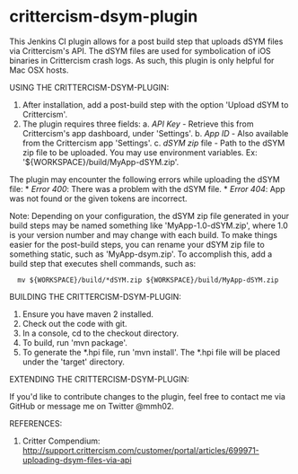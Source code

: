 crittercism-dsym-plugin
=======================

This Jenkins CI plugin allows for a post build step that uploads dSYM files via Crittercism's API. The dSYM files are
used for symbolication of iOS binaries in Crittercism crash logs. As such, this plugin is only helpful for Mac OSX
hosts.

USING THE CRITTERCISM-DSYM-PLUGIN:

1. After installation, add a post-build step with the option 'Upload dSYM to Crittercism'.
2. The plugin requires three fields:
    a. *API Key* - Retrieve this from Crittercism's app dashboard, under 'Settings'.
    b. *App ID* - Also available from the Crittercism app 'Settings'.
    c. *dSYM zip* file - Path to the dSYM zip file to be uploaded. You may use environment variables. Ex: '${WORKSPACE}/build/MyApp-dSYM.zip'.

The plugin may encounter the following errors while uploading the dSYM file:
    * *Error 400*: There was a problem with the dSYM file.
    * *Error 404*: App was not found or the given tokens are incorrect.

Note: Depending on your configuration, the dSYM zip file generated in your build steps may be named something like 'MyApp-1.0-dSYM.zip', where 1.0 is your version number and may change with each build. To make things easier for the post-build steps, you can rename your dSYM zip file to something static, such as 'MyApp-dsym.zip'. To accomplish this, add a build step that executes shell commands, such as:

      mv ${WORKSPACE}/build/*dSYM.zip ${WORKSPACE}/build/MyApp-dSYM.zip


BUILDING THE CRITTERCISM-DSYM-PLUGIN:

1. Ensure you have maven 2 installed.
1. Check out the code with git.
2. In a console, cd to the checkout directory.
3. To build, run 'mvn package'.
4. To generate the *.hpi file, run 'mvn install'. The *.hpi file will be placed under the 'target' directory.

EXTENDING THE CRITTERCISM-DSYM-PLUGIN:

If you'd like to contribute changes to the plugin, feel free to contact me via GitHub or message me on Twitter @mmh02.

REFERENCES:

1. Critter Compendium: http://support.crittercism.com/customer/portal/articles/699971-uploading-dsym-files-via-api
